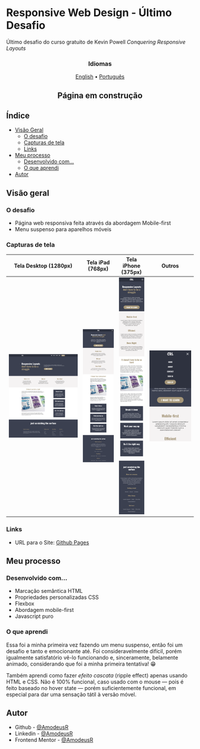# Responsive Web Design - Último Desafio

Último desafio do curso gratuito de Kevin Powell *Conquering Responsive Layouts*

<!-- markdownlint-disable MD033 -->
<h3 align="center">Idiomas</h3>
<p align="center">
  <a href="../README.md">English</a> • <a href="#">Português</a>
</p>

<h2 align="center">Página em construção</h2>
<!-- markdownlin-enable MD033 -->

## Índice

- [Visão Geral](#visão-geral)
  - [O desafio](#o-desafio)
  - [Capturas de tela](#capturas-de-tela)
  - [Links](#links)
- [Meu processo](#meu-processo)
  - [Desenvolvido com...](#desenvolvido-com)
  - [O que aprendi](#o-que-aprendi)
- [Autor](#autor)

## Visão geral

### O desafio

- Página web responsiva feita através da abordagem Mobile-first
- Menu suspenso para aparelhos móveis

### Capturas de tela

| Tela Desktop (1280px) | Tela iPad (768px) | Tela iPhone (375px) | Outros |
|---------|-------|------|------|
|![Desktop View (1280px)](../img/page-models/desktop.png)|![iPad View (768px)](../img/page-models/ipad.png)|![iPhone View (375px)](../img/page-models/mobile-iphone.png)| ![Dropdown Menu](../img/page-models/dropdown-menu.png)|

### Links

- URL para o Site: [Github Pages](https://amodeusr.github.io/ResponsiveWebDesign-LastChallenge/)

## Meu processo

### Desenvolvido com...

- Marcação semântica HTML
- Propriedades personalizadas CSS
- Flexbox
- Abordagem mobile-first
- Javascript puro

### O que aprendi

  Essa foi a minha primeira vez fazendo um menu suspenso, então foi um desafio e tanto e emocionante até. Foi consideravelmente difícil, porém igualmente satisfatório vê-lo funcionando e, sinceramente, belamente animado, considerando que foi a minha primeira tentativa! 😁

  Também aprendi como fazer *efeito cascata* (ripple effect) apenas usando HTML e CSS. Não é 100% funcional, caso usado com o mouse — pois é feito baseado no hover state — porém suficientemente funcional, em especial para dar uma sensação tátil à versão móvel.

## Autor

- Github - [@AmodeusR](https://www.your-site.com)
- Linkedin - [@AmodeusR](https://www.linkedin.com/in/AmodeusR)
- Frontend Mentor - [@AmodeusR](https://www.frontendmentor.io/profile/AmodeusR)
